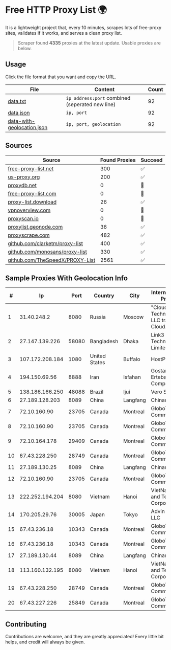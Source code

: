 
# Free HTTP Proxy List 🌍

It is a lightweight project that, every 10 minutes, scrapes lots of free-proxy sites, validates if it works, and serves a clean proxy list.


> Scraper found **4335** proxies at the latest update. Usable proxies are below.

## Usage

Click the file format that you want and copy the URL.


|File|Content|Count|
|----|-------|-----|
|[data.txt](https://raw.githubusercontent.com/themiralay/Proxy-List-World/master/data.txt)|`ip_address:port` combined (seperated new line)|92|
|[data.json](https://raw.githubusercontent.com/themiralay/Proxy-List-World/master/data.json)|`ip, port`|92|
|[data-with-geolocation.json](https://raw.githubusercontent.com/themiralay/Proxy-List-World/master/data-with-geolocation.json)|`ip, port, geolocation`|92|

## Sources

|Source|Found Proxies|Succeed|
|------|-------------|-------|
|[free-proxy-list.net](https://free-proxy-list.net)|300|✅|
|[us-proxy.org](https://www.us-proxy.org)|200|✅|
|[proxydb.net](http://proxydb.net)|0|🚫|
|[free-proxy-list.com](https://free-proxy-list.com/?page=&port=&type%5B%5D=http&type%5B%5D=https&up_time=0&search=Search)|0|🚫|
|[proxy-list.download](https://www.proxy-list.download/HTTP)|26|✅|
|[vpnoverview.com](https://vpnoverview.com/privacy/anonymous-browsing/free-proxy-servers)|0|🚫|
|[proxyscan.io](https://www.proxyscan.io)|0|🚫|
|[proxylist.geonode.com](https://proxylist.geonode.com/api/proxy-list?limit=300&page=1&sort_by=lastChecked&sort_type=desc&protocols=http,https)|36|✅|
|[proxyscrape.com](https://api.proxyscrape.com/v2/?request=displayproxies&protocol=http&timeout=10000&country=all&ssl=all&anonymity=all)|482|✅|
|[github.com/clarketm/proxy-list](https://raw.githubusercontent.com/clarketm/proxy-list/master/proxy-list-raw.txt)|400|✅|
|[github.com/monosans/proxy-list](https://raw.githubusercontent.com/monosans/proxy-list/main/proxies/http.txt)|330|✅|
|[github.com/TheSpeedX/PROXY-List](https://raw.githubusercontent.com/TheSpeedX/PROXY-List/master/http.txt)|2561|✅|


## Sample Proxies With Geolocation Info

|#|Ip|Port|Country|City|Internet Service Provider|
|-|--|----|-------|----|-------------------------|
|1|31.40.248.2|8080|Russia|Moscow|"Cloud Technologies" LLC trading as Cloud.ru|
|2|27.147.139.226|58080|Bangladesh|Dhaka|Link3 Technologies Limited|
|3|107.172.208.184|1080|United States|Buffalo|HostPapa|
|4|194.150.69.56|8888|Iran|Isfahan|Gostaresh Ertebat Azin Kia Company PJSC|
|5|138.186.166.250|48088|Brazil|Ijuí|Vero S.A|
|6|27.189.128.203|8089|China|Langfang|Chinanet|
|7|72.10.160.90|23705|Canada|Montreal|GloboTech Communications|
|8|72.10.160.90|23705|Canada|Montreal|GloboTech Communications|
|9|72.10.164.178|29409|Canada|Montreal|GloboTech Communications|
|10|67.43.228.250|28749|Canada|Montreal|GloboTech Communications|
|11|27.189.130.25|8089|China|Langfang|Chinanet|
|12|72.10.160.90|23705|Canada|Montreal|GloboTech Communications|
|13|222.252.194.204|8080|Vietnam|Hanoi|VietNam Post and Telecom Corporation|
|14|170.205.29.76|30005|Japan|Tokyo|Advin Services LLC|
|15|67.43.236.18|10343|Canada|Montreal|GloboTech Communications|
|16|67.43.236.18|10343|Canada|Montreal|GloboTech Communications|
|17|27.189.130.44|8089|China|Langfang|Chinanet|
|18|113.160.132.195|8080|Vietnam|Hanoi|VietNam Post and Telecom Corporation|
|19|67.43.228.250|28749|Canada|Montreal|GloboTech Communications|
|20|67.43.227.226|25849|Canada|Montreal|GloboTech Communications|



## Contributing

Contributions are welcome, and they are greatly appreciated! Every
little bit helps, and credit will always be given.

